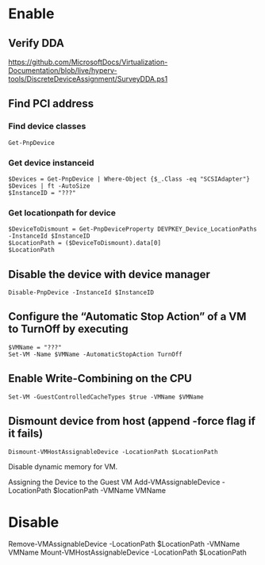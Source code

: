 # Enable
## Verify DDA
https://github.com/MicrosoftDocs/Virtualization-Documentation/blob/live/hyperv-tools/DiscreteDeviceAssignment/SurveyDDA.ps1

## Find PCI address
### Find device classes
```
Get-PnpDevice
```

### Get device instanceid
```
$Devices = Get-PnpDevice | Where-Object {$_.Class -eq "SCSIAdapter"}
$Devices | ft -AutoSize 
$InstanceID = "???"
```

### Get locationpath for device
```
$DeviceToDismount = Get-PnpDeviceProperty DEVPKEY_Device_LocationPaths -InstanceId $InstanceID
$LocationPath = ($DeviceToDismount).data[0]
$LocationPath
```

## Disable the device with device manager
```
Disable-PnpDevice -InstanceId $InstanceID
```

## Configure the “Automatic Stop Action” of a VM to TurnOff by executing
```
$VMName = "???"
Set-VM -Name $VMName -AutomaticStopAction TurnOff
```

## Enable Write-Combining on the CPU
```
Set-VM -GuestControlledCacheTypes $true -VMName $VMName
```

## Dismount device from host (append -force flag if it fails)
```
Dismount-VMHostAssignableDevice -LocationPath $LocationPath
```

Disable dynamic memory for VM.

Assigning the Device to the Guest VM
Add-VMAssignableDevice -LocationPath $locationPath -VMName VMName

# Disable
Remove-VMAssignableDevice -LocationPath $LocationPath -VMName VMName
Mount-VMHostAssignableDevice -LocationPath $LocationPath
